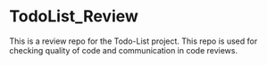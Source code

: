 # TodoList_Review
This is a review repo for the Todo-List project. This repo is used for checking quality of code and communication in code reviews.
